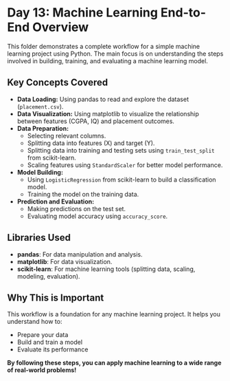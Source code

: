 # Day 13: Machine Learning End-to-End Overview

This folder demonstrates a complete workflow for a simple machine learning project using Python. The main focus is on understanding the steps involved in building, training, and evaluating a machine learning model.

## Key Concepts Covered
- **Data Loading:** Using pandas to read and explore the dataset (`placement.csv`).
- **Data Visualization:** Using matplotlib to visualize the relationship between features (CGPA, IQ) and placement outcomes.
- **Data Preparation:**
  - Selecting relevant columns.
  - Splitting data into features (X) and target (Y).
  - Splitting data into training and testing sets using `train_test_split` from scikit-learn.
  - Scaling features using `StandardScaler` for better model performance.
- **Model Building:**
  - Using `LogisticRegression` from scikit-learn to build a classification model.
  - Training the model on the training data.
- **Prediction and Evaluation:**
  - Making predictions on the test set.
  - Evaluating model accuracy using `accuracy_score`.

## Libraries Used
- **pandas**: For data manipulation and analysis.
- **matplotlib**: For data visualization.
- **scikit-learn**: For machine learning tools (splitting data, scaling, modeling, evaluation).

## Why This is Important
This workflow is a foundation for any machine learning project. It helps you understand how to:
- Prepare your data
- Build and train a model
- Evaluate its performance

**By following these steps, you can apply machine learning to a wide range of real-world problems!** 